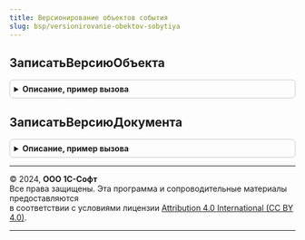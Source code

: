```yaml
---
title: Версионирование объектов события
slug: bsp/versionirovanie-obektov-sobytiya
---
```



## ЗаписатьВерсиюОбъекта
<details style="margin: 1em 0; padding: 0.5em; border: 1px solid #ccc; border-radius: 6px;">

<summary style="font-weight: bold; cursor: pointer;">Описание, пример вызова</summary>

```bsl

// Записывает версию объекта (кроме документов) в информационную базу.
//
// Параметры:
//  Источник - СправочникОбъект - записываемый объект ИБ;
//  Отказ    - Булево - признак отказа от записи объекта.
//
Процедура ЗаписатьВерсиюОбъекта(Источник, Отказ) Экспорт
```

Пример вызова
```bsl
ВерсионированиеОбъектовСобытия.ЗаписатьВерсиюОбъекта(Источник, Отказ) 
```
</details>

## ЗаписатьВерсиюДокумента
<details style="margin: 1em 0; padding: 0.5em; border: 1px solid #ccc; border-radius: 6px;">

<summary style="font-weight: bold; cursor: pointer;">Описание, пример вызова</summary>

```bsl

// Записывает версию документа в информационную базу.
//
// Параметры:
//  Источник        - ДокументОбъект - записываемый документ ИБ;
//  Отказ           - Булево - признак отказа от записи документа.
//  РежимЗаписи     - РежимЗаписиДокумента - позволяет определить выполняется запись, проведение или отмена проведения.
//                                           Изменение значения параметра позволяет изменить режим записи.
//  РежимПроведения - РежимПроведенияДокумента - позволяет определить, выполняется оперативное проведение или нет.
//                                               Изменение значения параметра позволяет изменить режим проведения.
//
Процедура ЗаписатьВерсиюДокумента(Источник, Отказ, РежимЗаписи, РежимПроведения) Экспорт
```

Пример вызова
```bsl
ВерсионированиеОбъектовСобытия.ЗаписатьВерсиюДокумента(Источник, Отказ, РежимЗаписи, РежимПроведения) 
```
</details>

---

© 2024, **ООО 1С-Софт**  
Все права защищены. Эта программа и сопроводительные материалы предоставляются  
в соответствии с условиями лицензии [Attribution 4.0 International (CC BY 4.0)](https://creativecommons.org/licenses/by/4.0/legalcode).

---

